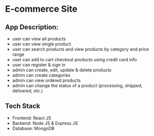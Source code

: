 # E-commerce Site

## App Description:
- user can view all products
- user can view single product
- user can search products and view products by category and price range
- user can add to cart checkout products using credit card info
- user can register & sign in
- admin can create, edit, update & delete products
- admin can create categories
- admin can view ordered products
- admin can change the status of a product (processing, shipped, delivered, etc.)

## Tech Stack
- Frontend: React JS
- Backend: Node JS & Express JS
- Database: MongoDB

